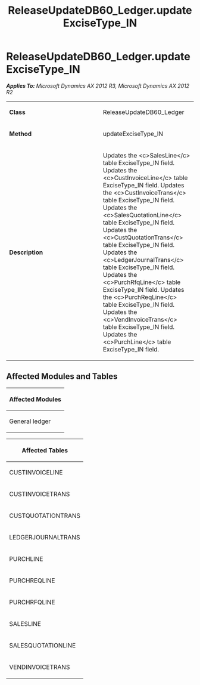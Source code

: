 ﻿---
title: ReleaseUpdateDB60_Ledger.updateExciseType_IN
TOCTitle: ReleaseUpdateDB60_Ledger.updateExciseType_IN
ms:assetid: 338697d4-1478-7eac-422f-41e7ea8c31e6
ms:mtpsurl: https://msdn.microsoft.com/en-us/library/JJ685105(v=AX.60)
ms:contentKeyID: 49707559
ms.date: 05/18/2015
mtps_version: v=AX.60
---

# ReleaseUpdateDB60\_Ledger.updateExciseType\_IN 


_**Applies To:** Microsoft Dynamics AX 2012 R3, Microsoft Dynamics AX 2012 R2_

<table>
<colgroup>
<col style="width: 50%" />
<col style="width: 50%" />
</colgroup>
<tbody>
<tr class="odd">
<td><p><strong>Class</strong></p></td>
<td><p>ReleaseUpdateDB60_Ledger</p></td>
</tr>
<tr class="even">
<td><p><strong>Method</strong></p></td>
<td><p>updateExciseType_IN</p></td>
</tr>
<tr class="odd">
<td><p><strong>Description</strong></p></td>
<td><p>Updates the &lt;c&gt;SalesLine&lt;/c&gt; table ExciseType_IN field. Updates the &lt;c&gt;CustInvoiceLine&lt;/c&gt; table ExciseType_IN field. Updates the &lt;c&gt;CustInvoiceTrans&lt;/c&gt; table ExciseType_IN field. Updates the &lt;c&gt;SalesQuotationLine&lt;/c&gt; table ExciseType_IN field. Updates the &lt;c&gt;CustQuotationTrans&lt;/c&gt; table ExciseType_IN field. Updates the &lt;c&gt;LedgerJournalTrans&lt;/c&gt; table ExciseType_IN field. Updates the &lt;c&gt;PurchRfqLine&lt;/c&gt; table ExciseType_IN field. Updates the &lt;c&gt;PurchReqLine&lt;/c&gt; table ExciseType_IN field. Updates the &lt;c&gt;VendInvoiceTrans&lt;/c&gt; table ExciseType_IN field. Updates the &lt;c&gt;PurchLine&lt;/c&gt; table ExciseType_IN field.</p></td>
</tr>
</tbody>
</table>


## Affected Modules and Tables

<table>
<colgroup>
<col style="width: 100%" />
</colgroup>
<thead>
<tr class="header">
<th><p>Affected Modules</p></th>
</tr>
</thead>
<tbody>
<tr class="odd">
<td><p>General ledger</p></td>
</tr>
</tbody>
</table>


<table>
<colgroup>
<col style="width: 100%" />
</colgroup>
<thead>
<tr class="header">
<th><p>Affected Tables</p></th>
</tr>
</thead>
<tbody>
<tr class="odd">
<td><p>CUSTINVOICELINE</p></td>
</tr>
<tr class="even">
<td><p>CUSTINVOICETRANS</p></td>
</tr>
<tr class="odd">
<td><p>CUSTQUOTATIONTRANS</p></td>
</tr>
<tr class="even">
<td><p>LEDGERJOURNALTRANS</p></td>
</tr>
<tr class="odd">
<td><p>PURCHLINE</p></td>
</tr>
<tr class="even">
<td><p>PURCHREQLINE</p></td>
</tr>
<tr class="odd">
<td><p>PURCHRFQLINE</p></td>
</tr>
<tr class="even">
<td><p>SALESLINE</p></td>
</tr>
<tr class="odd">
<td><p>SALESQUOTATIONLINE</p></td>
</tr>
<tr class="even">
<td><p>VENDINVOICETRANS</p></td>
</tr>
</tbody>
</table>

  


